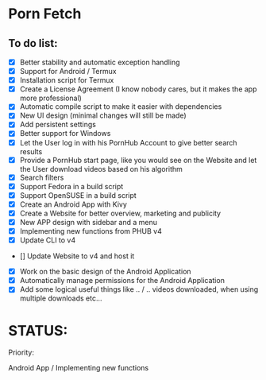 # Porn Fetch 


## To do list:


- [x] Better stability and automatic exception handling
- [x] Support for Android / Termux
- [x] Installation script for Termux
- [x] Create a License Agreement (I know nobody cares, but it makes the app more professional)
- [x] Automatic compile script to make it easier with dependencies
- [x] New UI design (minimal changes will still be made)
- [x] Add persistent settings
- [x] Better support for Windows
- [x] Let the User log in with his PornHub Account to give better search results
- [x] Provide a PornHub start page, like you would see on the Website and let the User download videos based on his algorithm
- [x] Search filters
- [x] Support Fedora in a build script
- [x] Support OpenSUSE in a build script
- [x] Create an Android App with Kivy
- [x] Create a Website for better overview, marketing and publicity
- [x] New APP design with sidebar and a menu
- [x] Implementing new functions from PHUB v4
- [x] Update CLI to v4
- [] Update Website to v4 and host it
- [x] Work on the basic design of the Android Application
- [x] Automatically manage permissions for the Android Application
- [x] Add some logical useful things like .. / .. videos downloaded, when using multiple downloads etc...
# STATUS:

Priority:

Android App / Implementing new functions

